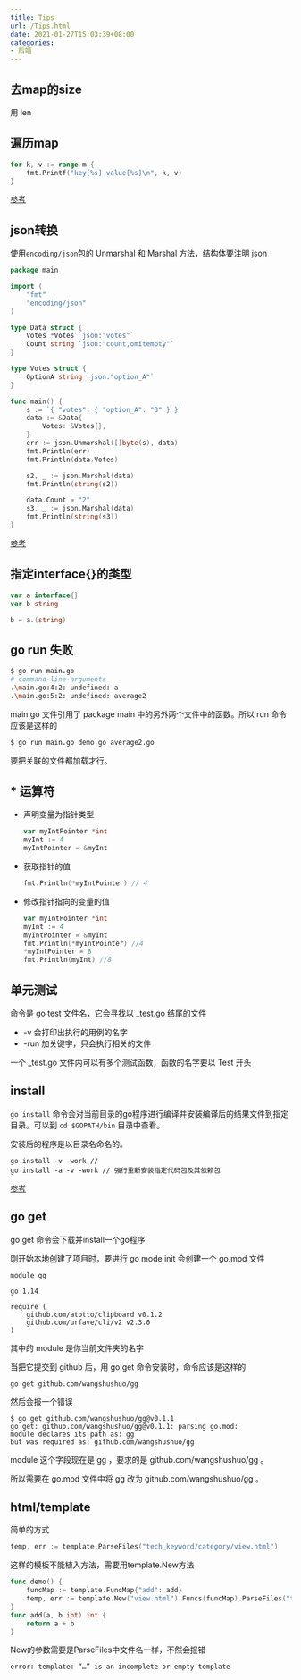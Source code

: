 ```yaml
---
title: Tips
url: /Tips.html
date: 2021-01-27T15:03:39+08:00
categories:
- 后端
---
```


## 去map的size

用 len

## 遍历map

```go
for k, v := range m { 
    fmt.Printf("key[%s] value[%s]\n", k, v)
}
```

[参考](https://stackoverflow.com/questions/1841443/iterating-over-all-the-keys-of-a-map)

## json转换
使用`encoding/json`包的 Unmarshal 和 Marshal 方法，结构体要注明 json 

```go
package main

import (
    "fmt"
    "encoding/json"
)

type Data struct {
    Votes *Votes `json:"votes"`
    Count string `json:"count,omitempty"`
}

type Votes struct {
    OptionA string `json:"option_A"`
}

func main() {
    s := `{ "votes": { "option_A": "3" } }`
    data := &Data{
        Votes: &Votes{},
    }
    err := json.Unmarshal([]byte(s), data)
    fmt.Println(err)
    fmt.Println(data.Votes)

    s2, _ := json.Marshal(data)
    fmt.Println(string(s2))

    data.Count = "2"
    s3, _ := json.Marshal(data)
    fmt.Println(string(s3))
}
```

[参考](https://stackoverflow.com/questions/40429296/decode-json-with-unknown-structure)

## 指定interface{}的类型

```go
var a interface{}
var b string

b = a.(string)
```

## go run 失败

```sh
$ go run main.go
# command-line-arguments
.\main.go:4:2: undefined: a
.\main.go:5:2: undefined: average2
```
main.go 文件引用了 package main 中的另外两个文件中的函数。所以 run 命令应该是这样的
```sh
$ go run main.go demo.go average2.go 
```
要把关联的文件都加载才行。

## * 运算符
- 声明变量为指针类型
    ```go
    var myIntPointer *int
    myInt := 4
    myIntPointer = &myInt
    ```
- 获取指针的值
    ```go
    fmt.Println(*myIntPointer) // 4
    ```
- 修改指针指向的变量的值
    ```go
    var myIntPointer *int
    myInt := 4
    myIntPointer = &myInt
    fmt.Println(*myIntPointer) //4
    *myIntPointer = 8
    fmt.Println(myInt) //8
    ```

## 单元测试
命令是 go test 文件名，它会寻找以 _test.go 结尾的文件
- -v 会打印出执行的用例的名字 
- -run 加关键字，只会执行相关的文件

一个 _test.go 文件内可以有多个测试函数，函数的名字要以 Test 开头

## install
`go install` 命令会对当前目录的go程序进行编译并安装编译后的结果文件到指定目录。可以到 `cd $GOPATH/bin` 目录中查看。

安装后的程序是以目录名命名的。

```
go install -v -work // 
go install -a -v -work // 强行重新安装指定代码包及其依赖包
```

[参考](https://wiki.jikexueyuan.com/project/go-command-tutorial/0.2.html)

## go get

go get 命令会下载并install一个go程序

刚开始本地创建了项目时，要进行 go mode init 会创建一个 go.mod 文件

```
module gg

go 1.14

require (
	github.com/atotto/clipboard v0.1.2
	github.com/urfave/cli/v2 v2.3.0
)
```
其中的 module 是你当前文件夹的名字

当把它提交到 github 后，用 go get 命令安装时，命令应该是这样的
```
go get github.com/wangshushuo/gg
```
然后会报一个错误
```
$ go get github.com/wangshushuo/gg@v0.1.1
go get: github.com/wangshushuo/gg@v0.1.1: parsing go.mod:
module declares its path as: gg
but was required as: github.com/wangshushuo/gg
```

module 这个字段现在是 gg ，要求的是 github.com/wangshushuo/gg 。

所以需要在 go.mod 文件中将 gg 改为 github.com/wangshushuo/gg 。

## html/template

简单的方式
```go
temp, err := template.ParseFiles("tech_keyword/category/view.html")
```
这样的模板不能植入方法，需要用template.New方法
```go
func demo() {
    funcMap := template.FuncMap{"add": add}
    temp, err := template.New("view.html").Funcs(funcMap).ParseFiles("tech_keyword/category/view.html")
}
func add(a, b int) int {
	return a + b
}
```
New的参数需要是ParseFiles中文件名一样，不然会报错
```
error: template: “…” is an incomplete or empty template
```